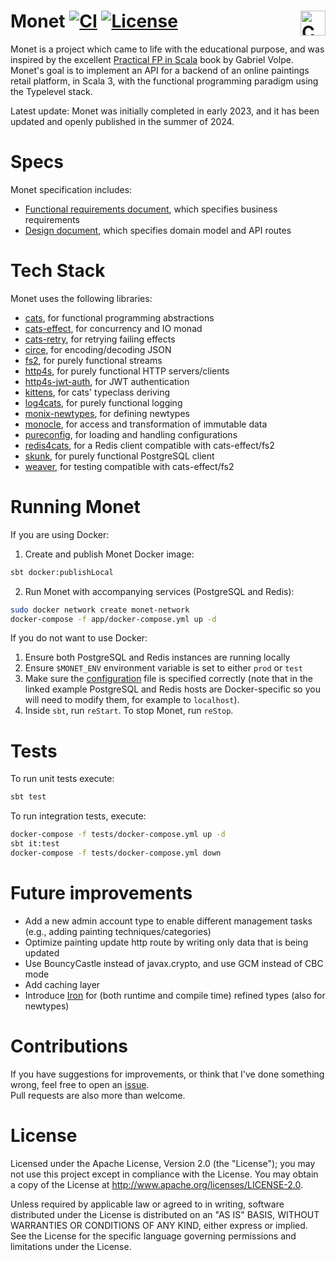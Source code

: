 # Monet [![CI](https://github.com/filiprd/monet/actions/workflows/ci.yml/badge.svg?branch=main)](https://github.com/filiprd/monet/actions?query=branch%3Amain+) [![License](https://img.shields.io/badge/License-Apache_2.0-blue.svg)](https://opensource.org/licenses/Apache-2.0) <a href="https://typelevel.org/cats/"><img src="https://typelevel.org/cats/img/cats-badge.svg" height="40px" align="right" alt="Cats friendly" /></a>

Monet is a project which came to life with the educational purpose, and was inspired by the excellent [Practical FP in
Scala](https://leanpub.com/pfp-scala) book by Gabriel Volpe. Monet's goal is to implement an API for a backend of an online 
paintings retail platform, in Scala 3, with the functional programming paradigm using the Typelevel stack.

Latest update: Monet was initially completed in early 2023, and it has been updated and openly published in the 
summer of 2024.

# Specs

Monet specification includes:
- [Functional requirements document](specs/functional-requirements.md), which specifies business requirements
- [Design document](specs/design.md), which specifies domain model and API routes

# Tech Stack

Monet uses the following libraries:
- [cats](https://typelevel.org/cats/), for functional programming abstractions
- [cats-effect](https://typelevel.org/cats-effect/), for concurrency and IO monad
- [cats-retry](https://cb372.github.io/cats-retry/), for retrying failing effects
- [circe](https://circe.github.io/circe/), for encoding/decoding JSON
- [fs2](https://fs2.io/), for purely functional streams
- [http4s](https://http4s.org/), for purely functional HTTP servers/clients
- [http4s-jwt-auth](https://github.com/profunktor/http4s-jwt-auth), for JWT authentication
- [kittens](https://github.com/typelevel/kittens), for cats' typeclass deriving
- [log4cats](https://typelevel.org/log4cats/), for purely functional logging
- [monix-newtypes](https://newtypes.monix.io/), for defining newtypes
- [monocle](https://www.optics.dev/Monocle/), for access and transformation of immutable data
- [pureconfig](https://pureconfig.github.io/), for loading and handling configurations
- [redis4cats](https://github.com/profunktor/redis4cats), for a Redis client compatible with cats-effect/fs2
- [skunk](https://typelevel.org/skunk/), for purely functional PostgreSQL client
- [weaver](https://github.com/disneystreaming/weaver-test), for testing compatible with cats-effect/fs2

# Running Monet

If you are using Docker:
1. Create and publish Monet Docker image:
```bash
sbt docker:publishLocal
```

2. Run Monet with accompanying services (PostgreSQL and Redis):
```bash
sudo docker network create monet-network
docker-compose -f app/docker-compose.yml up -d
```

If you do not want to use Docker:
1. Ensure both PostgreSQL and Redis instances are running locally
2. Ensure `$MONET_ENV` environment variable is set to either `prod` or `test`
3. Make sure the [configuration](core/application.conf) file is specified correctly (note that in the linked example 
   PostgreSQL and Redis hosts are Docker-specific so you will need to modify them, for example to `localhost`).
4. Inside `sbt`, run `reStart`. To stop Monet, run `reStop`.

# Tests

To run unit tests execute:  
```bash
sbt test
```

To run integration tests, execute:
```bash
docker-compose -f tests/docker-compose.yml up -d
sbt it:test
docker-compose -f tests/docker-compose.yml down
```

# Future improvements

- Add a new admin account type to enable different management tasks (e.g., adding painting techniques/categories)
- Optimize painting update http route by writing only data that is being updated
- Use BouncyCastle instead of javax.crypto, and use GCM instead of CBC mode
- Add caching layer
- Introduce [Iron](https://github.com/Iltotore/iron) for (both runtime and compile time) refined types (also for 
  newtypes)

# Contributions
If you have suggestions for improvements, or think that I've done something wrong, feel free to open an [issue](https://github.com/filiprd/monet/issues).  
Pull requests are also more than welcome.

# License
Licensed under the Apache License, Version 2.0 (the "License"); you may not use this project except in compliance with the License. You may obtain a copy of the License at http://www.apache.org/licenses/LICENSE-2.0.

Unless required by applicable law or agreed to in writing, software distributed under the License is distributed on an "AS IS" BASIS, WITHOUT WARRANTIES OR CONDITIONS OF ANY KIND, either express or implied. See the License for the specific language governing permissions and limitations under the License.